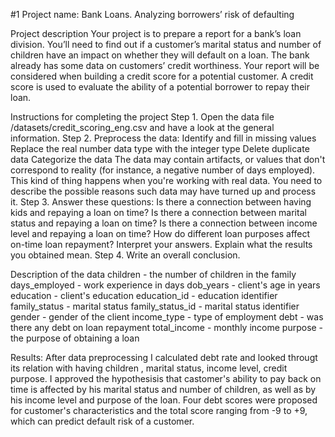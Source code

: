 #1 Project name: Bank Loans. Analyzing borrowers’ risk of defaulting

Project description
Your project is to prepare a report for a bank’s loan division. You’ll need to find out if a customer’s marital status and number of children have an impact on whether they will default on a loan. The bank already has some data on customers’ credit worthiness. Your report will be considered when building a credit score for a potential customer. A credit score is used to evaluate the ability of a potential borrower to repay their loan.

Instructions for completing the project
Step 1. Open the data file /datasets/credit_scoring_eng.csv and have a look at the general information.
Step 2. Preprocess the data:
Identify and fill in missing values
Replace the real number data type with the integer type
Delete duplicate data
Categorize the data
The data may contain artifacts, or values that don't correspond to reality (for instance, a negative number of days employed). This kind of thing happens when you're working with real data. You need to describe the possible reasons such data may have turned up and process it.
Step 3. Answer these questions:
Is there a connection between having kids and repaying a loan on time?
Is there a connection between marital status and repaying a loan on time?
Is there a connection between income level and repaying a loan on time?
How do different loan purposes affect on-time loan repayment?
Interpret your answers. Explain what the results you obtained mean.
Step 4. Write an overall conclusion.

Description of the data
children - the number of children in the family
days_employed - work experience in days
dob_years - client's age in years
education - client's education
education_id - education identifier
family_status - marital status
family_status_id - marital status identifier
gender - gender of the client
income_type - type of employment
debt - was there any debt on loan repayment
total_income - monthly income
purpose - the purpose of obtaining a loan

Results:
After data preprocessing I calculated debt rate and looked througt its relation with having children , marital status, income level, credit purpose. I approved the hypothesisis that castomer's ability to pay back on time is affected by his marital status and number of children, as well as by his income level and purpose of the loan.
Four debt scores were proposed for customer's characteristics and the total score ranging from -9 to +9, which can predict default risk of a customer.

